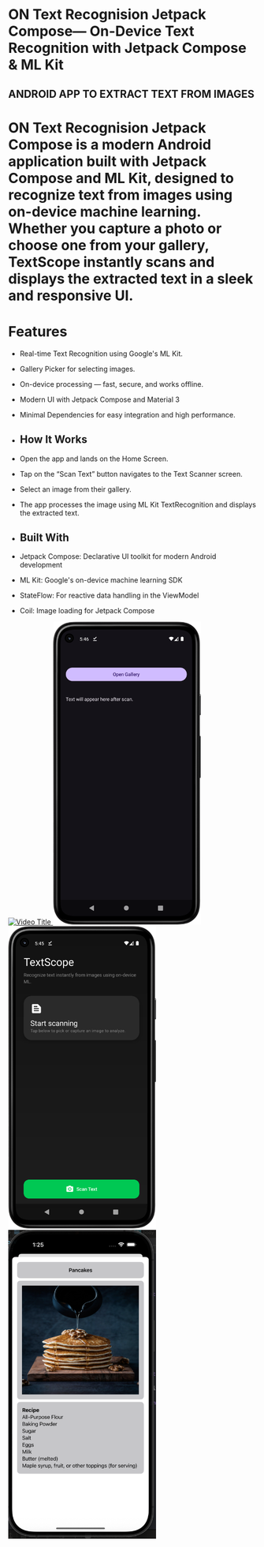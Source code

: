 # ON Text Recognision Jetpack Compose— On-Device Text Recognition with Jetpack Compose & ML Kit

## ANDROID APP TO EXTRACT TEXT FROM IMAGES

# ON Text Recognision Jetpack Compose is a modern Android application built with Jetpack Compose and ML Kit, designed to recognize text from images using on-device machine learning. Whether you capture a photo or choose one from your gallery, TextScope instantly scans and displays the extracted text in a sleek and responsive UI.

# Features
* Real-time Text Recognition using Google's ML Kit.
* Gallery Picker for selecting images.
* On-device processing — fast, secure, and works offline.
* Modern UI with Jetpack Compose and Material 3
* Minimal Dependencies for easy integration and high performance.

* ## How It Works
* Open the app and lands on the Home Screen.
* Tap on the “Scan Text” button navigates to the Text Scanner screen.
* Select an image from their gallery.
* The app processes the image using ML Kit TextRecognition and displays the extracted text.

* ##  Built With
* Jetpack Compose: Declarative UI toolkit for modern Android development
* ML Kit: Google's on-device machine learning SDK
* StateFlow: For reactive data handling in the ViewModel
* Coil: Image loading for Jetpack Compose



<a href="https://youtu.be/bdnvQeJmWLA">
  <img src="https://img.youtube.com/vi/wQgRwkSBT2U/maxresdefault.jpg" alt="Video Title" width="500" />
</a>

<img src="https://raw.githubusercontent.com/Kristen-Gallant/ON-Text-Recognition-Compose/f4a8e169c3812babbd313c59b3f4f0c907d26e97/texrecog2.png" alt="Alt Text" width="300" />


<img src="https://github.com/Kristen-Gallant/ON-Text-Recognition-Compose/blob/master/textrecogscreeenshot.png" alt="Alt Text" width="300" />
<img src="https://github.com/Kristen-Gallant/O_N_Recipe_Picker/blob/814b8c846ce5d993fec6405dbaa7422344336d2a/O_N_RECIPE_PICKER_01.png" alt="Alt Text" width="300" />









